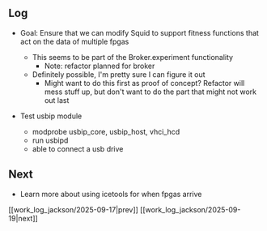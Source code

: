 ## Log
- Goal: Ensure that we can modify Squid to support fitness functions that act on the data of multiple fpgas
	- This seems to be part of the Broker.experiment functionality
		- Note: refactor planned for broker
	- Definitely possible, I'm pretty sure I can figure it out
		- Might want to do this first as proof of concept? Refactor will mess stuff up, but don't want to do the part that might not work out last

- Test usbip module
	- modprobe usbip_core, usbip_host, vhci_hcd
	- run usbipd
	- able to connect a usb drive
	
## Next
- Learn more about using icetools for when fpgas arrive

[[work_log_jackson/2025-09-17|prev]] [[work_log_jackson/2025-09-19|next]]
